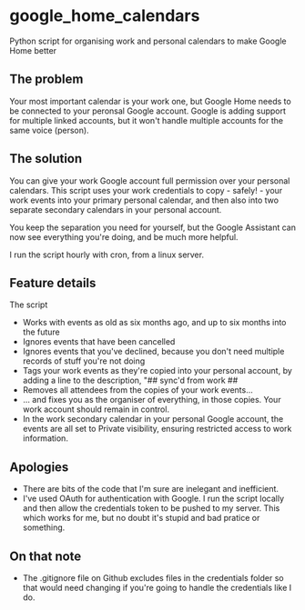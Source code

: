 # google_home_calendars
Python script for organising work and personal calendars to make Google Home better

## The problem
Your most important calendar is your work one, but Google Home needs to be connected to your peronsal Google account. Google is adding support for multiple linked accounts, but it won't handle multiple accounts for the same voice (person).

## The solution
You can give your work Google account full permission over your personal calendars. This script uses your work credentials to copy - safely! - your work events into your primary personal calendar, and then also into two separate secondary calendars in your personal account.

You keep the separation you need for yourself, but the Google Assistant can now see everything you're doing, and be much more helpful.

I run the script hourly with cron, from a linux server.

## Feature details
The script
- Works with events as old as six months ago, and up to six months into the future
- Ignores events that have been cancelled
- Ignores events that you've declined, because you don't need multiple records of stuff you're not doing
- Tags your work events as they're copied into your personal account, by adding a line to the description, "## sync'd from work ##
- Removes all attendees from the copies of your work events...
- ... and fixes you as the organiser of everything, in those copies. Your work account should remain in control.
- In the work secondary calendar in your personal Google account, the events are all set to Private visibility, ensuring restricted access to work information.

## Apologies
- There are bits of the code that I'm sure are inelegant and inefficient.
- I've used OAuth for authentication with Google. I run the script locally and then allow the credentials token to be pushed to my server. This which works for me, but no doubt it's stupid and bad pratice or something.

## On that note
- The .gitignore file on Github excludes files in the credentials folder so that would need changing if you're going to handle the credentials like I do.


